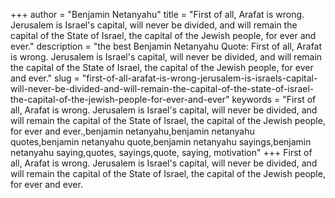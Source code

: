 +++
author = "Benjamin Netanyahu"
title = "First of all, Arafat is wrong. Jerusalem is Israel's capital, will never be divided, and will remain the capital of the State of Israel, the capital of the Jewish people, for ever and ever."
description = "the best Benjamin Netanyahu Quote: First of all, Arafat is wrong. Jerusalem is Israel's capital, will never be divided, and will remain the capital of the State of Israel, the capital of the Jewish people, for ever and ever."
slug = "first-of-all-arafat-is-wrong-jerusalem-is-israels-capital-will-never-be-divided-and-will-remain-the-capital-of-the-state-of-israel-the-capital-of-the-jewish-people-for-ever-and-ever"
keywords = "First of all, Arafat is wrong. Jerusalem is Israel's capital, will never be divided, and will remain the capital of the State of Israel, the capital of the Jewish people, for ever and ever.,benjamin netanyahu,benjamin netanyahu quotes,benjamin netanyahu quote,benjamin netanyahu sayings,benjamin netanyahu saying,quotes, sayings,quote, saying, motivation"
+++
First of all, Arafat is wrong. Jerusalem is Israel's capital, will never be divided, and will remain the capital of the State of Israel, the capital of the Jewish people, for ever and ever.

